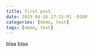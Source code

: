 ```yaml
---
title: first post
date: 2025-04-26 17:15:01 -0100
categories: [demo, test]
tags: [demo, test]
---
```


blaa blaa